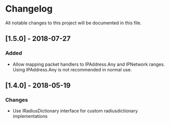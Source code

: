 # Changelog
All notable changes to this project will be documented in this file.

## [1.5.0] - 2018-07-27
### Added
- Allow mapping packet handlers to IPAddress.Any and IPNetwork ranges. Using IPAddress.Any is not recommended in normal use.


## [1.4.0] - 2018-05-19
### Changes
- Use IRadiusDictionary interface for custom radiusdictionary implementations

